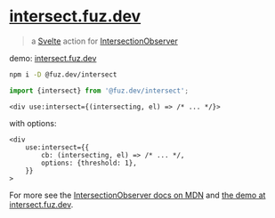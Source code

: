 # [intersect.fuz.dev](https://intersect.fuz.dev/)

> a [Svelte](https://svelte.dev/) action for
> [IntersectionObserver](https://developer.mozilla.org/en-US/docs/Web/API/IntersectionObserver/IntersectionObserver)

demo: [intersect.fuz.dev](https://intersect.fuz.dev/)

```bash
npm i -D @fuz.dev/intersect
```

```ts
import {intersect} from '@fuz.dev/intersect';
```

```svelte
<div use:intersect={(intersecting, el) => /* ... */}>
```

with options:

```svelte
<div
	use:intersect={{
		cb: (intersecting, el) => /* ... */,
		options: {threshold: 1},
	}}
>
```

For more see the
[IntersectionObserver docs on MDN](https://developer.mozilla.org/en-US/docs/Web/API/IntersectionObserver/IntersectionObserver)
and [the demo at intersect.fuz.dev](https://intersect.fuz.dev/).
